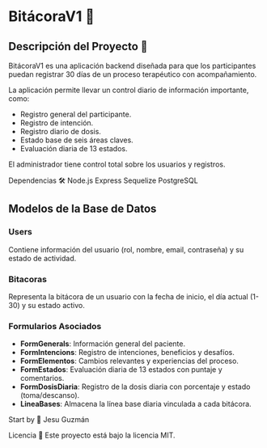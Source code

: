 # BitácoraV1 📝

## Descripción del Proyecto 🚀

BitácoraV1 es una aplicación backend diseñada para que los participantes puedan
registrar 30 días de un proceso terapéutico con acompañamiento.

La aplicación permite llevar un control diario de información importante, como:

- Registro general del participante.
- Registro de intención.
- Registro diario de dosis.
- Estado base de seis áreas claves.
- Evaluación diaria de 13 estados.

El administrador tiene control total sobre los usuarios y registros.

Dependencias 🛠️
Node.js
Express
Sequelize
PostgreSQL

## Modelos de la Base de Datos

### Users

Contiene información del usuario (rol, nombre, email, contraseña) y su estado de actividad.

### Bitacoras

Representa la bitácora de un usuario con la fecha de inicio, el día actual (1-30) y su estado activo.

### Formularios Asociados

- **FormGenerals**: Información general del paciente.
- **FormIntencions**: Registro de intenciones, beneficios y desafíos.
- **FormElementos**: Cambios relevantes y experiencias del proceso.
- **FormEstados**: Evaluación diaria de 13 estados con puntaje y comentarios.
- **FormDosisDiaria**: Registro de la dosis diaria con porcentaje y estado (toma/descanso).
- **LineaBases**: Almacena la línea base diaria vinculada a cada bitácora.

Start by 👤
Jesu Guzmán

Licencia 📜
Este proyecto está bajo la licencia MIT.
